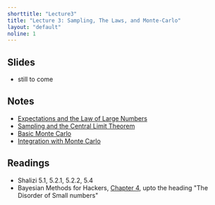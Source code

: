 ```yaml
---
shorttitle: "Lecture3"
title: "Lecture 3: Sampling, The Laws, and Monte-Carlo"
layout: "default"
noline: 1
---
```


## Slides

- still to come

## Notes

- [Expectations and the Law of Large Numbers](../wiki/Expectations.html)
- [Sampling and the Central Limit Theorem](../wiki/SamplingCLT.html)
- [Basic Monte Carlo](../wiki/basicmontercarlo.html)
- [Integration with Monte Carlo](../wiki/montecarlointegrals.html)

## Readings

- Shalizi 5.1, 5.2.1, 5.2.2, 5.4
- Bayesian Methods for Hackers, [Chapter 4](http://nbviewer.jupyter.org/github/CamDavidsonPilon/Probabilistic-Programming-and-Bayesian-Methods-for-Hackers/blob/master/Chapter4_TheGreatestTheoremNeverTold/Ch4_LawOfLargeNumbers_PyMC3.ipynb), upto the heading "The Disorder of Small numbers"

